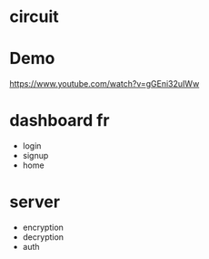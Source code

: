 # circuit

# Demo
https://www.youtube.com/watch?v=gGEni32uIWw

# dashboard fr
  + login
  + signup
  + home
# server
  + encryption
  +  decryption
  + auth
